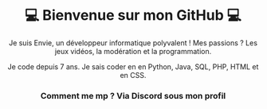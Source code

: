 <div align="center">

# 💻 Bienvenue sur mon GitHub 💻
<p>Je suis Envie, un développeur informatique polyvalent ! Mes passions ? Les jeux vidéos, la modération et la programmation.</p>
<p>Je code depuis 7 ans. Je sais coder en en Python, Java, SQL, PHP, HTML et en CSS.</p>
<h3>Comment me mp ? Via Discord sous mon profil</h3>
